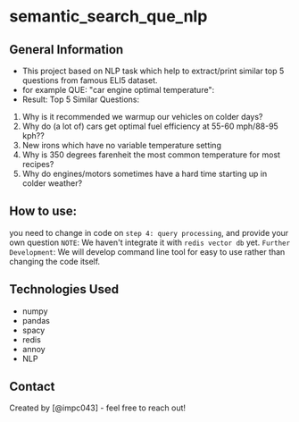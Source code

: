 # semantic_search_que_nlp

## General Information
- This project based on NLP task which help to extract/print similar top 5 questions from famous ELI5 dataset. 
- for example QUE: "car engine optimal temperature":
- Result:
Top 5 Similar Questions:
1. Why is it recommended we warmup our vehicles on colder days?
2. Why do (a lot of) cars get optimal fuel efficiency at 55-60 mph/88-95 kph??
3. New irons which have no variable temperature setting
4. Why is 350 degrees farenheit the most common temperature for most recipes?
5. Why do engines/motors sometimes have a hard time starting up in colder weather?

## How to use:
you need to change in code on ``step 4: query processing``, and provide your own question
``NOTE``: We haven't integrate it with ``redis vector db`` yet.
``Further Development``: We will develop command line tool for easy to use rather than changing the code itself. 
## Technologies Used
- numpy 
- pandas 
- spacy
- redis
- annoy
- NLP


## Contact
Created by [@impc043] - feel free to reach out!
